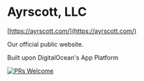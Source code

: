 # Ayrscott, LLC 

[https://ayrscott.com/](https://ayrscott.com/)

Our official public website.

Built upon DigitalOcean's App Platform

[![PRs Welcome](https://img.shields.io/badge/PRs-welcome-brightgreen.svg?style=flat-square)](http://makeapullrequest.com)
